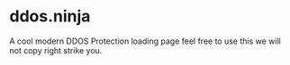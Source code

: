 # ddos.ninja
A cool modern DDOS Protection loading page feel free to use this we will not copy right strike you.
